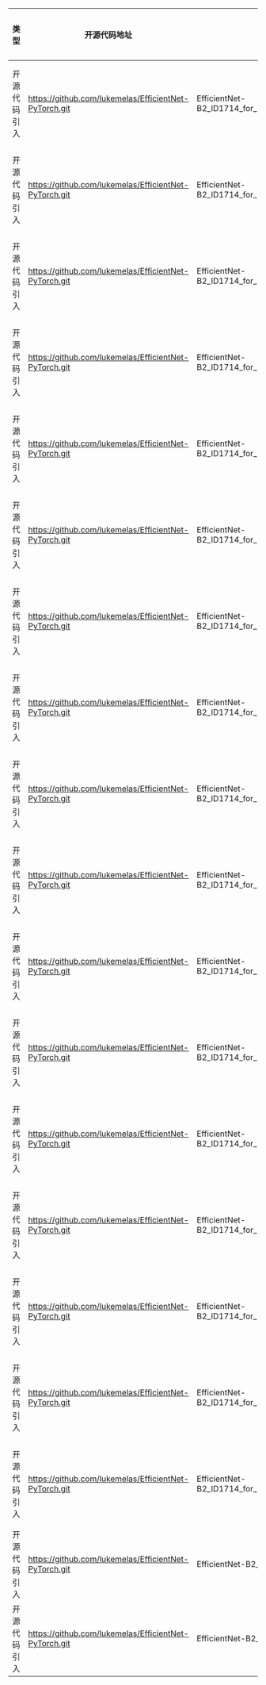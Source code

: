 | 类型     | 开源代码地址                                                | 文件名                                                              | 公网IP地址/公网URL地址/域名/邮箱地址                                                                                   | 用途说明    |
|--------|-------------------------------------------------------|------------------------------------------------------------------|----------------------------------------------------------------------------------------------------------|---------|
| 开源代码引入 | https://github.com/lukemelas/EfficientNet-PyTorch.git | EfficientNet-B2_ID1714_for_PyTorch/efficientnet_pytorch/utils.py | https://github.com/lukemelas/EfficientNet-PyTorch/releases/download/1.0/efficientnet-b0-355c32eb.pth     | 下载预训练模型 |
| 开源代码引入 | https://github.com/lukemelas/EfficientNet-PyTorch.git | EfficientNet-B2_ID1714_for_PyTorch/efficientnet_pytorch/utils.py | https://github.com/lukemelas/EfficientNet-PyTorch/releases/download/1.0/efficientnet-b1-f1951068.pth     | 下载预训练模型 |
| 开源代码引入 | https://github.com/lukemelas/EfficientNet-PyTorch.git | EfficientNet-B2_ID1714_for_PyTorch/efficientnet_pytorch/utils.py | https://github.com/lukemelas/EfficientNet-PyTorch/releases/download/1.0/efficientnet-b2-8bb594d6.pth     | 下载预训练模型 |
| 开源代码引入 | https://github.com/lukemelas/EfficientNet-PyTorch.git | EfficientNet-B2_ID1714_for_PyTorch/efficientnet_pytorch/utils.py | https://github.com/lukemelas/EfficientNet-PyTorch/releases/download/1.0/efficientnet-b3-5fb5a3c3.pth     | 下载预训练模型 |
| 开源代码引入 | https://github.com/lukemelas/EfficientNet-PyTorch.git | EfficientNet-B2_ID1714_for_PyTorch/efficientnet_pytorch/utils.py | https://github.com/lukemelas/EfficientNet-PyTorch/releases/download/1.0/efficientnet-b4-6ed6700e.pth     | 下载预训练模型 |
| 开源代码引入 | https://github.com/lukemelas/EfficientNet-PyTorch.git | EfficientNet-B2_ID1714_for_PyTorch/efficientnet_pytorch/utils.py | https://github.com/lukemelas/EfficientNet-PyTorch/releases/download/1.0/efficientnet-b5-b6417697.pth     | 下载预训练模型 |
| 开源代码引入 | https://github.com/lukemelas/EfficientNet-PyTorch.git | EfficientNet-B2_ID1714_for_PyTorch/efficientnet_pytorch/utils.py | https://github.com/lukemelas/EfficientNet-PyTorch/releases/download/1.0/efficientnet-b6-c76e70fd.pth     | 下载预训练模型 |
| 开源代码引入 | https://github.com/lukemelas/EfficientNet-PyTorch.git | EfficientNet-B2_ID1714_for_PyTorch/efficientnet_pytorch/utils.py | https://github.com/lukemelas/EfficientNet-PyTorch/releases/download/1.0/efficientnet-b7-dcc49843.pth     | 下载预训练模型 |
| 开源代码引入 | https://github.com/lukemelas/EfficientNet-PyTorch.git | EfficientNet-B2_ID1714_for_PyTorch/efficientnet_pytorch/utils.py | https://github.com/lukemelas/EfficientNet-PyTorch/releases/download/1.0/adv-efficientnet-b0-b64d5a18.pth | 下载预训练模型 |
| 开源代码引入 | https://github.com/lukemelas/EfficientNet-PyTorch.git | EfficientNet-B2_ID1714_for_PyTorch/efficientnet_pytorch/utils.py | https://github.com/lukemelas/EfficientNet-PyTorch/releases/download/1.0/adv-efficientnet-b1-0f3ce85a.pth | 下载预训练模型 |
| 开源代码引入 | https://github.com/lukemelas/EfficientNet-PyTorch.git | EfficientNet-B2_ID1714_for_PyTorch/efficientnet_pytorch/utils.py | https://github.com/lukemelas/EfficientNet-PyTorch/releases/download/1.0/adv-efficientnet-b2-6e9d97e5.pth | 下载预训练模型 |
| 开源代码引入 | https://github.com/lukemelas/EfficientNet-PyTorch.git | EfficientNet-B2_ID1714_for_PyTorch/efficientnet_pytorch/utils.py | https://github.com/lukemelas/EfficientNet-PyTorch/releases/download/1.0/adv-efficientnet-b3-cdd7c0f4.pth | 下载预训练模型 |
| 开源代码引入 | https://github.com/lukemelas/EfficientNet-PyTorch.git | EfficientNet-B2_ID1714_for_PyTorch/efficientnet_pytorch/utils.py | https://github.com/lukemelas/EfficientNet-PyTorch/releases/download/1.0/adv-efficientnet-b4-44fb3a87.pth | 下载预训练模型 |
| 开源代码引入 | https://github.com/lukemelas/EfficientNet-PyTorch.git | EfficientNet-B2_ID1714_for_PyTorch/efficientnet_pytorch/utils.py | https://github.com/lukemelas/EfficientNet-PyTorch/releases/download/1.0/adv-efficientnet-b5-86493f6b.pth | 下载预训练模型 |
| 开源代码引入 | https://github.com/lukemelas/EfficientNet-PyTorch.git | EfficientNet-B2_ID1714_for_PyTorch/efficientnet_pytorch/utils.py | https://github.com/lukemelas/EfficientNet-PyTorch/releases/download/1.0/adv-efficientnet-b6-ac80338e.pth | 下载预训练模型 |
| 开源代码引入 | https://github.com/lukemelas/EfficientNet-PyTorch.git | EfficientNet-B2_ID1714_for_PyTorch/efficientnet_pytorch/utils.py | https://github.com/lukemelas/EfficientNet-PyTorch/releases/download/1.0/adv-efficientnet-b7-4652b6dd.pth | 下载预训练模型 |
| 开源代码引入 | https://github.com/lukemelas/EfficientNet-PyTorch.git | EfficientNet-B2_ID1714_for_PyTorch/efficientnet_pytorch/utils.py | https://github.com/lukemelas/EfficientNet-PyTorch/releases/download/1.0/adv-efficientnet-b8-22a8fe65.pth | 下载预训练模型 |
| 开源代码引入 | https://github.com/lukemelas/EfficientNet-PyTorch.git | EfficientNet-B2_ID1714_for_PyTorch/setup.py                      | https://github.com/lukemelas/EfficientNet-PyTorch                                                        | 下载源码    |
| 开源代码引入 | https://github.com/lukemelas/EfficientNet-PyTorch.git | EfficientNet-B2_ID1714_for_PyTorch/setup.py                      | lmelaskyriazi@college.harvard.edu                                                                        | 邮箱      |
